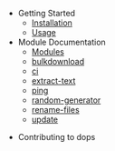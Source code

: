 - Getting Started
  - [Installation](installation.md)
  - [Usage](usage.md)
- Module Documentation
  - [Modules](modules/modules.md)
  <!-- <<<CI-MODULES-START>> -->
  - [bulkdownload](modules/bulkdownload.md)
  - [ci](modules/ci.md)
  - [extract-text](modules/extract-text.md)
  - [ping](modules/ping.md)
  - [random-generator](modules/random-generator.md)
  - [rename-files](modules/rename-files.md)
  - [update](modules/update.md)
<!-- <<<CI-MODULES-END>> -->
- Contributing to dops